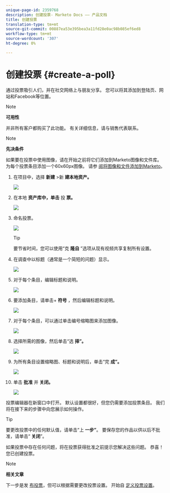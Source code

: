 ```yaml
---
unique-page-id: 2359768
description: 创建投票- Marketo Docs —— 产品文档
title: 创建投票
translation-type: tm+mt
source-git-commit: 00887ea53e395bea3a11fd28e0ac98b085ef6ed8
workflow-type: tm+mt
source-wordcount: '307'
ht-degree: 0%

---
```



# 创建投票 {#create-a-poll}

通过投票吸引人们，并在社交网络上与朋友分享。 您可以将其添加到登陆页、网站和Facebook等位置。

>[!NOTE]
>
>**可用性**
>
>并非所有客户都购买了此功能。 有关详细信息，请与销售代表联系。

>[!NOTE]
>
>**先决条件**
>
>如果要在投票中使用图像，请在开始之前将它们添加到Marketo图像和文件库。 为每个投票条目添加一个60x60px图像。 请参 [阅将图像和文件添加到Marketo](../../../../product-docs/demand-generation/images-and-files/add-images-and-files-to-marketo.md)。

1. 在项目中，选择 **新建** >新 **建本地资产。**

   ![](assets/image2014-9-18-18-3a18-3a41.png)

1. 在本地 **资产库中，单击** 投 **票。**

   ![](assets/image2014-9-18-18-3a18-3a47.png)

1. 命名投票。

   ![](assets/image2014-9-18-18-3a18-3a55.png)

   >[!TIP]
   >
   >要节省时间，您可以使用“克 **隆自** ”选项从现有视频共享复制所有设置。

1. 在调查中以标题（通常是一个简短的问题）显示。

   ![](assets/image2014-9-18-18-3a19-3a14.png)

1. 对于每个条目，编辑标题和说明。

   ![](assets/image2014-9-18-18-3a19-3a23.png)

1. 要添加条目，请单击+ **符号** ，然后编辑标题和说明。

   ![](assets/image2014-9-18-18-3a19-3a30.png)

1. 对于每个条目，可以通过单击编号缩略图来添加图像。

   ![](assets/image2014-9-18-18-3a19-3a37.png)

1. 选择所需的图像，然后单击“选 **择”。**

   ![](assets/image2014-9-18-18-3a19-3a44.png)

1. 为所有条目设置缩略图、标题和说明后，单击“完 **成”。**

   ![](assets/image2014-9-18-18-3a19-3a50.png)

1. 单击 **批准** 并 **关闭。**

   ![](assets/image2014-9-18-18-3a19-3a57.png)

投票编辑器在新窗口中打开。 默认设置都很好，但您仍需要添加投票条目。 我们将在接下来的步骤中向您展示如何操作。

>[!TIP]
>
>要更改投票中的任何默认值，请单击“上 **一步”**。 要保存您的作品以供以后不批准，请单击“ **关闭**”。

如果投票中存在任何问题，将在投票获得批准之前提示您解决这些问题。 恭喜！ 您已创建投票。

>[!NOTE]
>
>**相关文章**
>
>下一步是发 [布投票](publish-a-poll.md)，但可以根据需要更改投票设置。 开始自 [定义投票设置](customize-poll-settings.md)。

